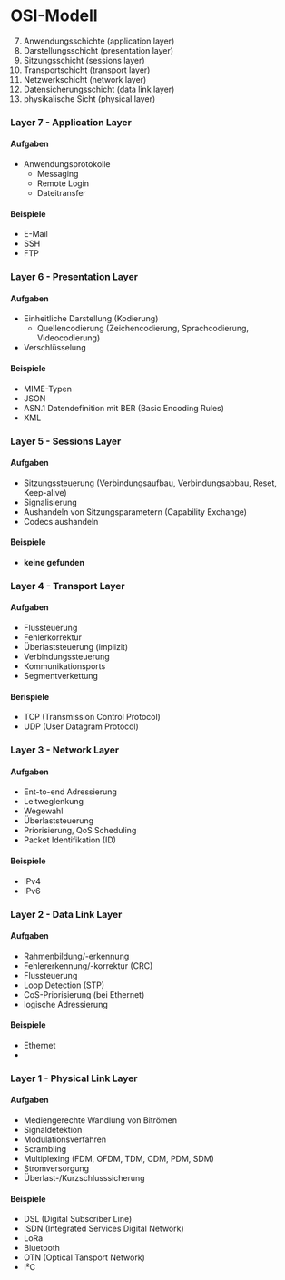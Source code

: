 # OSI-Modell

7. Anwendungsschichte (application layer)
6. Darstellungsschicht (presentation layer)
5. Sitzungsschicht (sessions layer)
4. Transportschicht (transport layer)
3. Netzwerkschicht (network layer)
2. Datensicherungsschicht (data link layer)
1. physikalische Sicht (physical layer)

### Layer 7 - Application Layer

#### Aufgaben

- Anwendungsprotokolle
  - Messaging
  - Remote Login
  - Dateitransfer

#### Beispiele

- E-Mail
- SSH
- FTP

### Layer 6 - Presentation Layer

#### Aufgaben

- Einheitliche Darstellung (Kodierung)
  - Quellencodierung (Zeichencodierung, Sprachcodierung, Videocodierung)
- Verschlüsselung

#### Beispiele

- MIME-Typen
- JSON
- ASN.1 Datendefinition mit BER (Basic Encoding Rules)
- XML

### Layer 5 - Sessions Layer

#### Aufgaben

- Sitzungssteuerung (Verbindungsaufbau, Verbindungsabbau, Reset, Keep-alive)
- Signalisierung
- Aushandeln von Sitzungsparametern (Capability Exchange)
- Codecs aushandeln

#### Beispiele

- **keine gefunden**

### Layer 4 - Transport Layer

#### Aufgaben

- Flussteuerung 
- Fehlerkorrektur
- Überlaststeuerung (implizit)
- Verbindungssteuerung
- Kommunikationsports
- Segmentverkettung

#### Berispiele

- TCP (Transmission Control Protocol)
- UDP (User Datagram Protocol)

### Layer 3 - Network Layer

#### Aufgaben

- Ent-to-end Adressierung
- Leitweglenkung
- Wegewahl
- Überlaststeuerung
- Priorisierung, QoS Scheduling
- Packet Identifikation (ID)

#### Beispiele

- IPv4
- IPv6

### Layer 2 - Data Link Layer

#### Aufgaben

- Rahmenbildung/-erkennung
- Fehlererkennung/-korrektur (CRC)
- Flussteuerung
- Loop Detection (STP)
- CoS-Priorisierung (bei Ethernet)
- logische Adressierung

#### Beispiele

- Ethernet
- 

### Layer 1 - Physical Link Layer

#### Aufgaben

- Mediengerechte Wandlung von Bitrömen
- Signaldetektion
- Modulationsverfahren
- Scrambling
- Multiplexing (FDM, OFDM, TDM, CDM, PDM, SDM)
- Stromversorgung
- Überlast-/Kurzschlusssicherung

#### Beispiele

- DSL (Digital Subscriber Line)
- ISDN (Integrated Services Digital Network)
- LoRa
- Bluetooth
- OTN (Optical Tansport Network)
- I²C